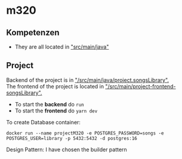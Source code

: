 # m320

## Kompetenzen

- They are all located in <u>"src/main/java"</u>  

  
## Project

Backend of the project is in <u>"/src/main/java/project.songsLibrary".</u>  
The frontend of the project is located in <u>"/src/main/project-frontend-songsLibrary".</u>

- To start the **backend** do `run`
- To start the **frontend** do `yarn dev`

To create Database container:  
```shell
docker run --name projectM320 -e POSTGRES_PASSWORD=songs -e POSTGRES_USER=library -p 5432:5432 -d postgres:16
```

Design Pattern:
I have chosen the builder pattern
